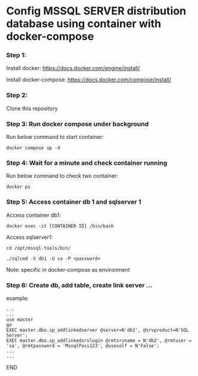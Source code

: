 
# Config MSSQL SERVER distribution database using container with docker-compose

### Step 1:
Install docker: 
https://docs.docker.com/engine/install/

Install docker-compose:
https://docs.docker.com/compose/install/


### Step 2:
Clone this repository

### Step 3: Run docker compose under background
Run below command to start container:
```
docker compose up -d
```

### Step 4: Wait for a minute and check container running

Run below command to check two container:
```
docker ps
```

### Step 5: Access container db 1 and sqlserver 1
Access container db1:
```
docker exec -it [CONTAINER ID] /bin/bash
```

Access sqlserver1:

```
cd /opt/mssql-tools/bin/

./sqlcmd -S db1 -U sa -P <password>
```
Note: <password> specific in docker-compose as environment

### Step 6: Create db, add table, create link server ...
example: 
```
...
...
use master
go 
EXEC master.dbo.sp_addlinkedserver @server=N'db2', @srvproduct=N'SQL Server';
EXEC master.dbo.sp_addlinkedsrvlogin @rmtsrvname = N'db2', @rmtuser = 'sa', @rmtpassword = 'MssqlPass123', @useself = N'False';
...
...
```

END
